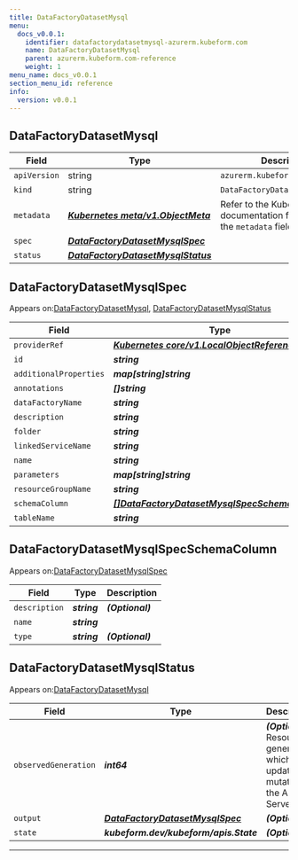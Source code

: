 ```yaml
---
title: DataFactoryDatasetMysql
menu:
  docs_v0.0.1:
    identifier: datafactorydatasetmysql-azurerm.kubeform.com
    name: DataFactoryDatasetMysql
    parent: azurerm.kubeform.com-reference
    weight: 1
menu_name: docs_v0.0.1
section_menu_id: reference
info:
  version: v0.0.1
---
```


## DataFactoryDatasetMysql
| Field | Type | Description |
| ------ | ----- | ----------- |
| `apiVersion` | string | `azurerm.kubeform.com/v1alpha1` |
|    `kind` | string | `DataFactoryDatasetMysql` |
| `metadata` | ***[Kubernetes meta/v1.ObjectMeta](https://kubernetes.io/docs/reference/generated/kubernetes-api/v1.13/#objectmeta-v1-meta)***|Refer to the Kubernetes API documentation for the fields of the `metadata` field.|
| `spec` | ***[DataFactoryDatasetMysqlSpec](#datafactorydatasetmysqlspec)***||
| `status` | ***[DataFactoryDatasetMysqlStatus](#datafactorydatasetmysqlstatus)***||
## DataFactoryDatasetMysqlSpec

Appears on:[DataFactoryDatasetMysql](#datafactorydatasetmysql), [DataFactoryDatasetMysqlStatus](#datafactorydatasetmysqlstatus)

| Field | Type | Description |
| ------ | ----- | ----------- |
| `providerRef` | ***[Kubernetes core/v1.LocalObjectReference](https://kubernetes.io/docs/reference/generated/kubernetes-api/v1.13/#localobjectreference-v1-core)***||
| `id` | ***string***||
| `additionalProperties` | ***map[string]string***| ***(Optional)*** |
| `annotations` | ***[]string***| ***(Optional)*** |
| `dataFactoryName` | ***string***||
| `description` | ***string***| ***(Optional)*** |
| `folder` | ***string***| ***(Optional)*** |
| `linkedServiceName` | ***string***||
| `name` | ***string***||
| `parameters` | ***map[string]string***| ***(Optional)*** |
| `resourceGroupName` | ***string***||
| `schemaColumn` | ***[[]DataFactoryDatasetMysqlSpecSchemaColumn](#datafactorydatasetmysqlspecschemacolumn)***| ***(Optional)*** |
| `tableName` | ***string***| ***(Optional)*** |
## DataFactoryDatasetMysqlSpecSchemaColumn

Appears on:[DataFactoryDatasetMysqlSpec](#datafactorydatasetmysqlspec)

| Field | Type | Description |
| ------ | ----- | ----------- |
| `description` | ***string***| ***(Optional)*** |
| `name` | ***string***||
| `type` | ***string***| ***(Optional)*** |
## DataFactoryDatasetMysqlStatus

Appears on:[DataFactoryDatasetMysql](#datafactorydatasetmysql)

| Field | Type | Description |
| ------ | ----- | ----------- |
| `observedGeneration` | ***int64***| ***(Optional)*** Resource generation, which is updated on mutation by the API Server.|
| `output` | ***[DataFactoryDatasetMysqlSpec](#datafactorydatasetmysqlspec)***| ***(Optional)*** |
| `state` | ***kubeform.dev/kubeform/apis.State***| ***(Optional)*** |
---
